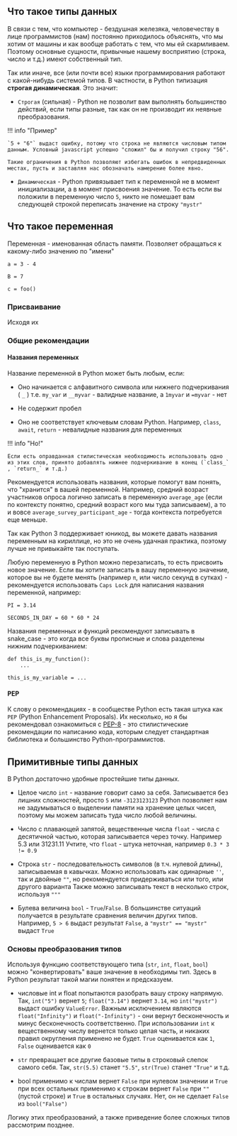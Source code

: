 ## Что такое типы данных

В связи с тем, что компьютер - бездушная железяка, человечеству в лице программистов (нам) постоянно приходилось объяснять, что мы хотим от машины и как вообще работать с тем, что мы ей скармливаем.
Поэтому основные сущности, привычные нашему восприятию (строка, число и т.д.) имеют собственный тип.

Так или иначе, все (или почти все) языки программирования работают с какой-нибудь системой типов. В частности, в Python типизация **строгая динамическая**. Это значит:

- `Строгая` (сильная) - Python не позволит вам выполнять большинство действий, если типы разные, так как он не производит их неявные преобразования.

!!! info "Пример"

    `5 + "6"` выдаст ошибку, потому что строка не являются числовым типом данным. Условный javascript успешно "сложил" бы и получил строку "56".

    Такие ограничения в Python позволяют избегать ошибок в непредвиденных местах, пусть и заставляя нас обозначать намерение более явно.

- `Динамическая` - Python привязывает тип к переменной не в момент инициализации, а в момент присвоения значение. То есть если вы положили в переменную число `5`, никто не помешает вам следующей строкой переписать значение на строку `"mystr"`

## Что такое переменная

Переменная - именованная область памяти. Позволяет обращаться к какому-либо значению по "имени"

```
a = 3 - 4

B = 7

c = foo()
```

### Присваивание

Исходя их

### Общие рекомендации

#### Названия переменных

Название переменной в Python может быть любым, если:

- Оно начинается с алфавитного символа или нижнего подчеркивания ( `_` )
  т.е. `my_var` и `__myvar` - валидные название, а `1myvar` и `=myvar` - нет

- Не содержит пробел

- Оно не соответствует ключевым словам Python.
  Например, `class`, `await`, `return` - невалидные названия для переменных

!!! info "Но!"

    Если есть оправданная стилистическая необходимость использовать одно из этих слов, принято добавлять нижнее подчеркивание в конец (`class_` , `return_` и т.д.)

Рекомендуется использовать названия, которые помогут вам понять, что "хранится" в вашей переменной. Например, средний возраст участников опроса логично записать в переменную `average_age` (если по контексту понятно, средний возраст кого мы туда записываем), а то и вовсе `average_survey_participant_age` - тогда контекста потребуется еще меньше.

Так как Python 3 поддерживает юникод, вы можете давать названия переменным на кириллице, но это не очень удачная практика, поэтому лучше не привыкайте так поступать.

Любую переменную в Python можно перезаписать, то есть присвоить новое значение. Если вы хотите записать в вашу переменную значение, которое вы не будете менять (например `π`, или число секунд в сутках) - рекомендуется использовать `Caps Lock` для написания названия переменной, например:

`PI = 3.14`

`SECONDS_IN_DAY = 60 * 60 * 24`

Названия переменных и функций рекомендуют записывать в snake_case - это когда все буквы прописные и слова разделены нижним подчеркиванием:

```
def this_is_my_function():
    ...

this_is_my_variable = ...

```

#### PEP

К слову о рекомендациях - в сообществе Python есть такая штука как `PEP` (Python Enhancement Proposals). Их несколько, но я бы рекомендовал ознакомиться с [PEP-8](https://pep8.org/) - это стилистические рекомендации по написанию кода, которым следует стандартная библиотека и большинство Python-программистов.

## Примитивные типы данных

В Python достаточно удобные простейшие типы данных.

- Целое число `int` - название говорит само за себя. Записывается без лишних сложностей, просто `5` или `-3123123123`
  Python позволяет нам не задумываться о выделении памяти на хранение целых чисел, поэтому мы можем записать туда число любой величины.

- Число с плавающей запятой, вещественные числа `float` - числа с десятичной частью, которая записывается через точку. Например 5.3 или 31231.11
  Учтите, что `float` - штука неточная, например `0.3 * 3 != 0.9`

- Строка `str` - последовательность символов (в т.ч. нулевой длины), записываемая в кавычках.
  Можно использовать как одинарные `''`, так и двойные `""`, но рекомендуется придерживаться или того, или другого варианта
  Также можно записывать текст в несколько строк, используя `"""`

- Булева величина `bool` - `True`/`False`. В большинстве ситуаций получается в результате сравнения величин других типов. Например, `5 > 6` выдаст результат `False`, а `"mystr" == "mystr"` выдаст `True`

### Основы преобразования типов

Используя функцию соответствующего типа (`str`, `int`, `float`, `bool`) можно "конвертировать" ваше значение в необходимы тип. Здесь в Python результат такой магии понятен и предсказуем.

- числовые int и float попытаются разобрать вашу строку напрямую. Так, `int("5")` вернет `5`; `float("3.14")` вернет `3.14`, но `int("mystr")` выдаст ошибку `ValueError`. Важным исключением являются `float("Infinity")` и `float("-Infinity")` - они вернут бесконечность и минус бесконечность соответственно.
  При использовании `int` к вещественному числу вернется только целая часть, и никаких правил округления применено не будет.
  `True` оценивается как `1`, `False` оценивается как `0`

- `str` превращает все другие базовые типы в строковый слепок самого себя. Так, `str(5.5)` станет `"5.5"`, `str(True)` станет `"True"` и т.д.

- bool применимо к числам вернет `False` при нулевом значении и `True` при всех остальных
  применимо к строкам вернет `False` при `""` (пустой строке) и `True` в остальных случаях. Нет, он не сделает `False` из `bool("False")`

Логику этих преобразований, а также приведение более сложных типов рассмотрим позднее.
